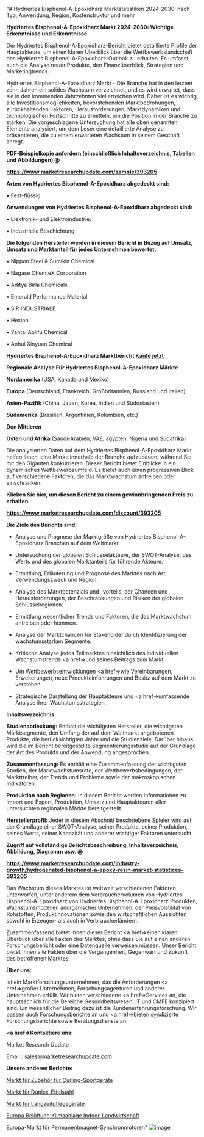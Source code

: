 "# Hydriertes Bisphenol-A-Epoxidharz Marktstatistiken 2024-2030: nach Typ, Anwendung, Region, Kostenstruktur und mehr

<strong>Hydriertes Bisphenol-A-Epoxidharz Markt 2024-2030: Wichtige Erkenntnisse und Erkenntnisse</strong>

Der Hydriertes Bisphenol-A-Epoxidharz-Bericht bietet detaillierte Profile der Hauptakteure, um einen klaren Überblick über die Wettbewerbslandschaft des Hydriertes Bisphenol-A-Epoxidharz-Outlook zu erhalten. Es umfasst auch die Analyse neuer Produkte, den Finanzüberblick, Strategien und Marketingtrends.

Hydriertes Bisphenol-A-Epoxidharz Markt - Die Branche hat in den letzten zehn Jahren ein solides Wachstum verzeichnet, und es wird erwartet, dass sie in den kommenden Jahrzehnten viel erreichen wird. Daher ist es wichtig, alle Investitionsmöglichkeiten, bevorstehenden Marktbedrohungen, zurückhaltenden Faktoren, Herausforderungen, Marktdynamiken und technologischen Fortschritte zu ermitteln, um die Position in der Branche zu stärken. Die vorgeschlagene Untersuchung hat alle oben genannten Elemente analysiert, um dem Leser eine detaillierte Analyse zu präsentieren, die zu einem erwarteten Wachstum in seinem Geschäft anregt.



<strong><b>PDF-Beispielkopie anfordern (einschließlich Inhaltsverzeichnis, Tabellen und Abbildungen) @ </b></strong>

<strong><a href=https://www.marketresearchupdate.com/sample/393205>

<strong>https://www.marketresearchupdate.com/sample/393205</u></a></strong></strong>



<strong>Arten von Hydriertes Bisphenol-A-Epoxidharz abgedeckt sind:</strong>

• Fest-flüssig



<strong>Anwendungen von Hydriertes Bisphenol-A-Epoxidharz abgedeckt sind:</strong>

• Elektronik- und Elektroindustrie.

• Industrielle Beschichtung



<strong>Die folgenden Hersteller werden in diesem Bericht in Bezug auf Umsatz, Umsatz und Marktanteil für jedes Unternehmen bewertet:</strong>

• Nippon Steel & Sumikin Chemical

• Nagase ChemteX Corporation

• Aditya Birla Chemicals

• Emerald Performance Material

• SIR INDUSTRIALE

• Hexion

• Yantai Aolifu Chemical

• Anhui Xinyuan Chemical



<strong>Hydriertes Bisphenol-A-Epoxidharz Marktbericht <a href=https://www.marketresearchupdate.com/buynow/393205>Kaufe jetzt</a></strong>



<strong>Regionale Analyse Für Hydriertes Bisphenol-A-Epoxidharz Märkte</strong>



<strong>Nordamerika</strong> (USA, Kanada und Mexiko)



<strong>Europa</strong> (Deutschland, Frankreich, Großbritannien, Russland und Italien)



<strong>Asien-Pazifik</strong> (China, Japan, Korea, Indien und Südostasien)



<strong>Südamerika</strong> (Brasilien, Argentinien, Kolumbien, etc.)



<strong>Den Mittleren</strong> 

<strong>Osten und Afrika</strong> (Saudi-Arabien, VAE, ägypten, Nigeria und Südafrika)

Die analysierten Daten auf dem Hydriertes Bisphenol-A-Epoxidharz Markt helfen Ihnen, eine Marke innerhalb der Branche aufzubauen, während Sie mit den Giganten konkurrieren. Dieser Bericht bietet Einblicke in ein dynamisches Wettbewerbsumfeld. Es bietet auch einen progressiven Blick auf verschiedene Faktoren, die das Marktwachstum antreiben oder einschränken.



<strong>Klicken Sie hier, um diesen Bericht zu einem gewinnbringenden Preis zu erhalten
</strong>

<strong><a href=https://www.marketresearchupdate.com/discount/393205>https://www.marketresearchupdate.com/discount/393205</b></u></strong></a>



<strong>Die Ziele des Berichts sind:</strong>

- Analyse und Prognose der Marktgröße von Hydriertes Bisphenol-A-Epoxidharz Branchen auf dem Weltmarkt.

- Untersuchung der globalen Schlüsselakteure, der SWOT-Analyse, des Werts und des globalen Marktanteils für führende Akteure.

- Ermittlung, Erläuterung und Prognose des Marktes nach Art, Verwendungszweck und Region.

- Analyse des Marktpotenzials und -vorteils, der Chancen und Herausforderungen, der Beschränkungen und Risiken der globalen Schlüsselregionen.

- Ermittlung wesentlicher Trends und Faktoren, die das Marktwachstum antreiben oder hemmen.

- Analyse der Marktchancen für Stakeholder durch Identifizierung der wachstumsstarken Segmente.

- Kritische Analyse jedes Teilmarktes hinsichtlich des individuellen Wachstumstrends <a href=>und</a> seines Beitrags zum Markt.

- Um Wettbewerbsentwicklungen <a href=>wie</a> Vereinbarungen, Erweiterungen, neue Produkteinführungen und Besitz auf dem Markt zu verstehen.

- Strategische Darstellung der Hauptakteure und <a href=>umfas</a>sende Analyse ihrer Wachstumsstrategien.



<strong>Inhaltsverzeichnis:</strong>



<strong>Studienabdeckung:</strong> Enthält die wichtigsten Hersteller, die wichtigsten Marktsegmente, den Umfang der auf dem Weltmarkt angebotenen Produkte, die berücksichtigten Jahre und die Studienziele. Darüber hinaus wird die im Bericht bereitgestellte Segmentierungsstudie auf der Grundlage der Art des Produkts und der Anwendung angesprochen.



<strong>Zusammenfassung:</strong> Es enthält eine Zusammenfassung der wichtigsten Studien, der Marktwachstumsrate, der Wettbewerbsbedingungen, der Markttreiber, der Trends und Probleme sowie der makroskopischen Indikatoren.



<strong>Produktion nach Regionen:</strong> In diesem Bericht werden Informationen zu Import und Export, Produktion, Umsatz und Hauptakteuren aller untersuchten regionalen Märkte bereitgestellt.



<strong>Herstellerprofil:</strong> Jeder in diesem Abschnitt beschriebene Spieler wird auf der Grundlage einer SWOT-Analyse, seiner Produkte, seiner Produktion, seines Werts, seiner Kapazität und anderer wichtiger Faktoren untersucht.



<strong><b>Zugriff auf vollständige Berichtsbeschreibung, Inhaltsverzeichnis, Abbildung, Diagramm usw. @ </b></strong>

<strong><a href=https://www.marketresearchupdate.com/industry-growth/hydrogenated-bisphenol-a-epoxy-resin-market-statistices-393205>https://www.marketresearchupdate.com/industry-growth/hydrogenated-bisphenol-a-epoxy-resin-market-statistices-393205</a></strong>

Das Wachstum dieses Marktes ist weltweit verschiedenen Faktoren unterworfen, unter anderem dem Verbrauchervolumen von Hydriertes Bisphenol-A-Epoxidharz von Hydriertes Bisphenol-A-Epoxidharz Produkten, Wachstumsmodellen anorganischer Unternehmen, der Preisvolatilität von Rohstoffen, Produktinnovationen sowie den wirtschaftlichen Aussichten sowohl in Erzeuger- als auch in Verbraucherländern.

Zusammenfassend bietet Ihnen dieser Bericht <a href=>einen</a> klaren Überblick über alle Fakten des Marktes, ohne dass Sie auf einen anderen Forschungsbericht oder eine Datenquelle verweisen müssen. Unser Bericht bietet Ihnen alle Fakten über die Vergangenheit, Gegenwart und Zukunft des betroffenen Marktes.



<strong>Über uns:</strong>

 ist ein Marktforschungsunternehmen, das die Anforderungen <a href=>großer</a> Unternehmen, Forschungsagenturen und anderer Unternehmen erfüllt. Wir bieten verschiedene <a href=>Services</a> an, die hauptsächlich für die Bereiche Gesundheitswesen, IT und CMFE konzipiert sind. Ein wesentlicher Beitrag dazu ist die Kundenerfahrungsforschung. Wir passen auch Forschungsberichte an und <a href=>bieten</a> syndizierte Forschungsberichte sowie Beratungsdienste an.



<strong><a href=>Kontaktiere uns:</a></strong>

Market Research Update

Email : sales@marketresearchupdate.com



<strong>Unsere anderen Berichte:</strong>

<a href=https://www.linkedin.com/pulse/curling-sports-equipment-accessories-market-size>Markt für Zubehör für Curling-Sportgeräte</a>

<a href=https://www.linkedin.com/pulse/duplex-stainless-steel-market-size-share-outlook>Markt für Duplex-Edelstahl</a>

<a href=https://www.linkedin.com/pulse/long-term-care-devices-market-analysis-segment>Markt für Langzeitpflegegeräte</a>

<a href=https://www.linkedin.com/pulse/europe-ventilation-air-conditioning-indoor-agriculture>Europa Belüftung Klimaanlage Indoor-Landwirtschaft</a>

<a href=https://www.linkedin.com/pulse/europe-permanent-magnet-synchronous-motor-market-upcoming>Europa-Markt für Permanentmagnet-Synchronmotoren</a>"
![image](https://github.com/meghapanth/markettrends/assets/163847665/d49faed5-a5ea-4ee1-b898-3e5c707231e4)
